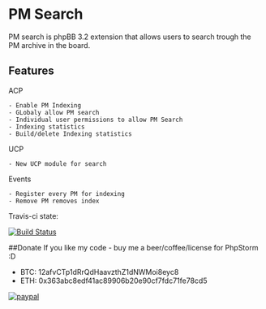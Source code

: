 PM Search
===========

PM search is phpBB 3.2 extension that allows users to search trough the PM archive in the board.

Features
--

  ACP
  
    - Enable PM Indexing
    - GLobaly allow PM search
    - Individual user permissions to allow PM Search
    - Indexing statistics
    - Build/delete Indexing statistics
  
  UCP
  
    - New UCP module for search
	
  Events
  
    - Register every PM for indexing
	- Remove PM removes index
    
    
Travis-ci state:

[![Build Status](https://travis-ci.org/satanasov/pmsearch.svg?branch=master)](https://travis-ci.org/lucifer4o/pmsearch)


##Donate
If you like my code - buy me a beer/coffee/license for PhpStorm :D

- BTC: 12afvCTp1dRrQdHaavzthZ1dNWMoi8eyc8
- ETH: 0x363abc8edf41ac89906b20e90cf7fdc71fe78cd5

[![paypal](https://www.paypalobjects.com/en_US/i/btn/btn_donateCC_LG.gif)](https://www.paypal.com/cgi-bin/webscr?cmd=_s-xclick&hosted_button_id=XQ6USSXCSUM5W)
